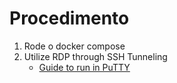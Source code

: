 # Procedimento

1. Rode o docker compose
2. Utilize RDP through SSH Tunneling
   - [Guide to run in PuTTY](https://www.cloudthat.com/resources/blog/a-guide-to-access-rdp-through-ssh-tunneling-using-putty)
